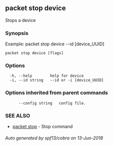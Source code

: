 ## packet stop device

Stops a device

### Synopsis

Example:
  packet stop device --id [device_UUID]

```
packet stop device [flags]
```

### Options

```
  -h, --help        help for device
  -i, --id string   --id or -i [device_UUID]
```

### Options inherited from parent commands

```
      --config string   config file.
```

### SEE ALSO

* [packet stop](packet_stop.md)	 - Stop command

###### Auto generated by spf13/cobra on 13-Jun-2018

